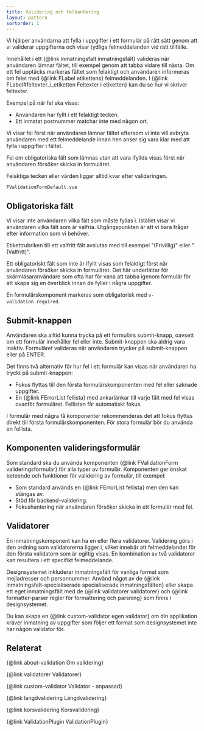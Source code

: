 ```yaml
---
title: Validering och felhantering
layout: pattern
sortorder: 1
---
```


Vi hjälper användarna att fylla i uppgifter i ett formulär på rätt sätt genom att vi validerar uppgifterna och visar tydliga felmeddelanden vid rätt tillfälle.

Innehållet i ett {@link inmatningsfalt inmatningsfält} valideras när användaren lämnar fältet, till exempel genom att tabba vidare till nästa.
Om ett fel upptäcks markeras fältet som felaktigt och användaren informeras om felet med {@link FLabel etikettens} felmeddelanden.
I {@link FLabel#feltexter_i_etiketten Feltexter i etiketten} kan du se hur vi skriver feltexter.

Exempel på när fel ska visas:

-   Användaren har fyllt i ett felaktigt tecken.
-   Ett inmatat postnummer matchar inte med någon ort.

Vi visar fel först när användaren lämnar fältet eftersom vi inte vill avbryta användaren med ett felmeddelande innan hen anser sig vara klar med att fylla i uppgifter i fältet.

Fel om obligatoriska fält som lämnas utan att vara ifyllda visas först när användaren försöker skicka in formuläret.

Felaktiga tecken eller värden ligger alltid kvar efter valideringen.

```import
FValidationFormDefault.vue
```

## Obligatoriska fält

Vi visar inte användaren vilka fält som måste fyllas i.
Istället visar vi användaren vilka fält som är valfria.
Utgångspunkten är att vi bara frågar efter information som vi behöver.

Etikettrubriken till ett valfritt fält avslutas med till exempel "(Frivillig)" eller "(Valfritt)".

Ett obligatoriskt fält som inte är ifyllt visas som felaktigt först när användaren försöker skicka in formuläret.
Det här underlättar för skärmläsaranvändare som ofta har för vana att tabba igenom formulär för att skapa sig en överblick innan de fyller i några uppgifter.

En formulärskomponent markeras som obligatorisk med `v-validation.required`.

## Submit-knappen

Användaren ska alltid kunna trycka på ett formulärs submit-knapp, oavsett om ett formulär innehåller fel eller inte.
Submit-knappen ska aldrig vara inaktiv.
Formuläret valideras när användaren trycker på submit-knappen eller på ENTER.

Det finns två alternativ för hur fel i ett formulär kan visas när användaren ha tryckt på submit-knappen:

-   Fokus flyttas till den första formulärskomponenten med fel eller saknade uppgifter.
-   En {@link FErrorList fellista} med ankarlänkar till varje fält med fel visas ovanför formuläret. Fellistan får automatiskt fokus.

I formulär med några få komponenter rekommenderas det att fokus flyttas direkt till första formulärskomponenten.
För stora formulär bör du använda en fellista.

## Komponenten valideringsformulär

Som standard ska du använda komponenten {@link FValidationForm valideringsformulär} för alla typer av formulär.
Komponenten ger önskat beteende och funktioner för validering av formulär, till exempel:

-   Som standard används en {@link FErrorList fellista} men den kan stängas av.
-   Stöd för backend-validering.
-   Fokushantering när användaren försöker skicka in ett formulär med fel.

## Validatorer

En inmatningskomponent kan ha en eller flera validatorer.
Validering görs i den ordning som validatorerna ligger i, vilket innebär att felmeddelandet för den första validatorn som är ogiltig visas.
En kombination av två validatorer kan resultera i ett specifikt felmeddelande.

Designsystemet inkluderar inmatningsfält för vanliga format som mejladresser och personnummer.
Använd något av de {@link inmatningsfalt-specialiserade specialiserade inmatningsfälten} eller skapa ett eget inmatningsfält med de {@link validatorer validatorer} och {@link formatter-parser regler för formattering och parsning} som finns i designsystemet.

Du kan skapa en {@link custom-validator egen validator} om din applikation kräver inmatning av uppgifter som följer ett format som designsystemet inte har någon validator för.

## Relaterat

{@link about-validation Om validering}

{@link validatorer Validatorer}

{@link custom-validator Validator - anpassad}

{@link langdvalidering Längdvalidering}

{@link korsvalidering Korsvalidering}

{@link ValidationPlugin ValidationPlugin}
